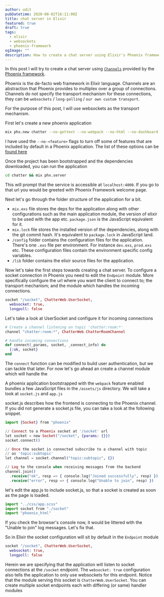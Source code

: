 ```yaml
---
author: udit
pubDatetime: 2020-08-02T16:11:00Z
title: chat server in Elixir
featured: true
draft: true
tags:
  - elixir
  - websockets
  - phoenix-framework
ogImage: ""
description: How to create a chat server using Elixir's Phoenix framework channels
---
```


In this post I will try to create a chat server using [`Channels`](https://hexdocs.pm/phoenix/channels.html) provided by the [Phoenix framework](https://phoenixframework.org/).

Phoenix is the de-facto web framework in Elixir language. Channels are an abstraction that Phoenix provides to multiplex over a group of connections. Channels do not specify the transport mechanism for these connections, they can be `websockets` / `long-polling` / `our own custom transport`.

For the purpose of this post, I will use websockets as the transport mechanism.

First let's create a new phoenix application

```zsh
mix phx.new chatter --no-gettext --no-webpack --no-html --no-dashboard --no-ecto
```

I have used the `--no-<feature>` flags to turn off some of features that are included by default in a Phoenix application. The list of these options can be [found here](https://hexdocs.pm/phoenix/Mix.Tasks.Phx.New.html)

Once the project has been bootstrapped and the dependencies downloaded, you can run the application

```zsh
cd chatter && mix phx.server
```

This will prompt that the service is accessible at `localhost:4000`. If you go to that url you would be greeted with Phoenix Framework welcome page.

Next let's go through the folder structure of the application for a bit.

- `mix.exs` file stores the deps for the application along with other configurations such as the main application module, the version of elixir to be used with the app etc. `package.json` is the JavaScript equivalent for it.
- `mix.lock` file stores the installed version of the dependencies, along with the git commit hash. It's equivalent to `package.lock` in JavaScript land.
- `/config` folder contains the configuration files for the application. There's one `.exs` file per environment. For instance `dev.exs`, `prod.exs` etc. These configuration files contain the environment specific config variables.
- `/lib` folder contains the elixir source files for the application.

Now let's take the first steps towards creating a chat server. To configure a socket connection in Phoenix you need to edit the `Endpoint` module. More specifically configure the url where you want the client to connect to; the transport mechanism; and the module which handles the incoming connections.

```elixir
socket "/socket", ChatterWeb.UserSocket,
  websocket: true,
  longpoll: false
```

Let's take a look at UserSocket and configure it for incoming connections

```elixir
# Create a channel listening on topic 'chatter:room:*'
channel "chatter:room:*", ChatterWeb.ChatterRoomChannel

# handle incoming connections
def connect(_params, socket, _connect_info) do
  {:ok, socket}
end
```

The `connect` function can be modified to build user authentication, but we can tackle that later. For now let's go ahead an create a channel module which will handle the

A phoenix application bootstrapped with the `webpack` feature enabled bundles a few JavaScript files in the `/assets/js` directory. We will take a look at `socket.js` and `app.js`

socket.js describes how the frontend is connecting to the Phoenix channel. If you did not generate a socket.js file, you can take a look at the following snippet.

```elixir
import {Socket} from "phoenix"

// Connect to a Phoenix socket at '/socket' url
let socket = new Socket("/socket", {params: {}})
socket.connect()

// Once the socket is connected subscribe to a channel with topic
// as 'topic:subtopic'
let channel = socket.channel("topic:subtopic", {})

// Log to the console when receiving messages from the backend
channel.join()
  .receive("ok", resp => { console.log("Joined successfully", resp) })
  .receive("error", resp => { console.log("Unable to join", resp) })
```

let's edit the app.js to include socket.js, so that a socket is created as soon as the page is loaded.

```elixir
import "../css/app.scss"
import socket from "./socket"
import "phoenix_html"
```

If you check the browser's console now, it would be littered with the "Unable to join" log messages. Let's fix that.

So in Elixir the socket configuration will sit by default in the `Endpoint` module

```elixir
socket "/socket", ChatterWeb.UserSocket,
  websocket: true,
  longpoll: false
```

Herein we are specifying that the application will listen to socket connections at the `/socket` endpoint. The `websocket: true` configuration also tells the application to only use websockets for this endpoint. Notice that the module serving this socket is `ChatterWeb.UserSocket`. You can create multiple socket endpoints each with differing (or same) handler modules
